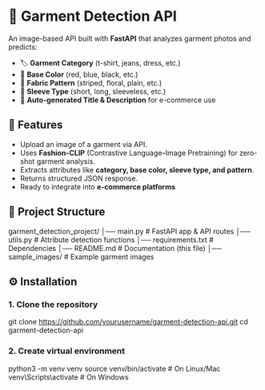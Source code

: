 # 👕 Garment Detection API

An image-based API built with **FastAPI** that analyzes garment photos and predicts:

- 🏷️ **Garment Category** (t-shirt, jeans, dress, etc.)
- 🎨 **Base Color** (red, blue, black, etc.)
- 🧵 **Fabric Pattern** (striped, floral, plain, etc.)
- 👕 **Sleeve Type** (short, long, sleeveless, etc.)
- 📝 **Auto-generated Title & Description** for e-commerce use

## 🚀 Features

- Upload an image of a garment via API.
- Uses **Fashion-CLIP** (Contrastive Language–Image Pretraining) for zero-shot garment analysis.
- Extracts attributes like **category, base color, sleeve type, and pattern**.
- Returns structured JSON response.
- Ready to integrate into **e-commerce platforms**

## 📂 Project Structure
garment_detection_project/
│── main.py             # FastAPI app & API routes
│── utils.py            # Attribute detection functions
│── requirements.txt    # Dependencies
│── README.md           # Documentation (this file)
│── sample_images/      # Example garment images

## ⚙️ Installation

### 1. Clone the repository
git clone https://github.com/yourusername/garment-detection-api.git
cd garment-detection-api

### 2. Create virtual environment
python3 -m venv venv
source venv/bin/activate   # On Linux/Mac
venv\Scripts\activate      # On Windows
